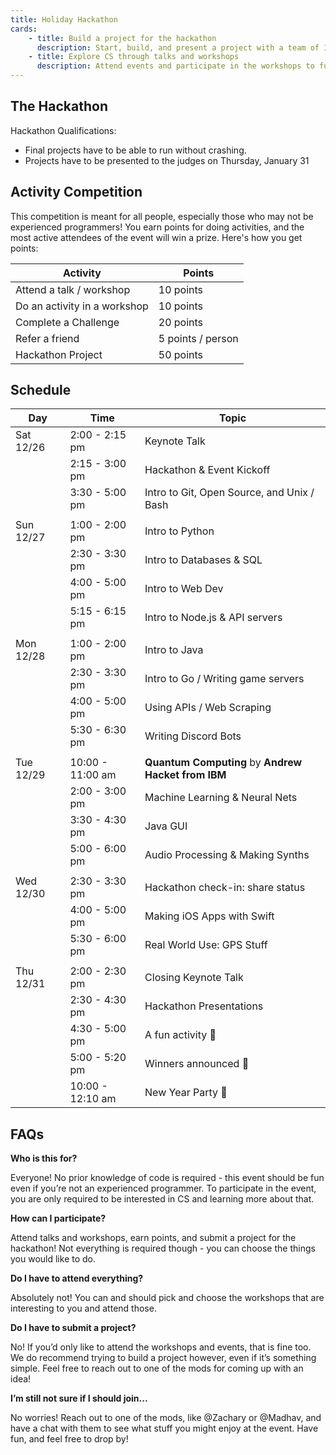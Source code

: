 ```yaml
---
title: Holiday Hackathon
cards:
    - title: Build a project for the hackathon
      description: Start, build, and present a project with a team of 1 - 4 people. Compete against other teams at the hackathon for a Grand Prize and more!
    - title: Explore CS through talks and workshops
      description: Attend events and participate in the workshops to further your coding skills, earn points, and win cool prizes! You’ll learn a lot about software engineering, and the top contestants will win a prize as a bonus.
---
```


## The Hackathon

Hackathon Qualifications:
- Final projects have to be able to run without crashing.
- Projects have to be presented to the judges on Thursday, January 31

## Activity Competition

This competition is meant for all people, especially those who may not be experienced programmers! You earn points for doing activities, and the most active attendees of the event will win a prize. Here's how you get points:

| Activity                     | Points            |
|------------------------------|-------------------|
| Attend a talk / workshop     | 10 points         |
| Do an activity in a workshop | 10 points         |
| Complete a Challenge         | 20 points         |
| Refer a friend               | 5 points / person |
| Hackathon Project            | 50 points         |


## Schedule

| Day       | Time             | Topic                                      |
|-----------|------------------|--------------------------------------------|
| Sat 12/26 | 2:00 - 2:15 pm   | Keynote Talk                               |
|           | 2:15 - 3:00 pm   | Hackathon & Event Kickoff                  |
|           | 3:30 - 5:00 pm   | Intro to Git, Open Source, and Unix / Bash |
|           |                  |                                            |
| Sun 12/27 | 1:00 - 2:00 pm   | Intro to Python                            |
|           | 2:30 - 3:30 pm   | Intro to Databases & SQL                   |
|           | 4:00 - 5:00 pm   | Intro to Web Dev                           |
|           | 5:15 - 6:15 pm   | Intro to Node.js & API servers             |
|           |                  |                                            |
| Mon 12/28 | 1:00 - 2:00 pm   | Intro to Java                              |
|           | 2:30 - 3:30 pm   | Intro to Go / Writing game servers         |
|           | 4:00 - 5:00 pm   | Using APIs / Web Scraping                  |
|           | 5:30 - 6:30 pm   | Writing Discord Bots                       |
|           |                  |                                            |
| Tue 12/29 | 10:00 - 11:00 am | **Quantum Computing** by **Andrew Hacket from IBM** |
|           | 2:00 - 3:00 pm   | Machine Learning & Neural Nets             |
|           | 3:30 - 4:30 pm   | Java GUI                                   |
|           | 5:00 - 6:00 pm   | Audio Processing & Making Synths           |
|           |                  |                                            |
| Wed 12/30 | 2:30 - 3:30 pm   | Hackathon check-in: share status           |
|           | 4:00 - 5:00 pm   | Making iOS Apps with Swift                 |
|           | 5:30 - 6:00 pm   | Real World Use: GPS Stuff                  |
|           |                  |                                            |
| Thu 12/31 | 2:00 - 2:30 pm   | Closing Keynote Talk                       |
|           | 2:30 - 4:30 pm   | Hackathon Presentations                    |
|           | 4:30 - 5:00 pm   | A fun activity 🎉                           |
|           | 5:00 - 5:20 pm   | Winners announced 🥳                        |
|           | 10:00 - 12:10 am | New Year Party 🎉                           |

## FAQs

**Who is this for?**

Everyone! No prior knowledge of code is required - this event should be fun even if you’re not an experienced programmer. To participate in the event, you are only required to be interested in CS and learning more about that.

**How can I participate?**

Attend talks and workshops, earn points, and submit a project for the hackathon! Not everything is required though - you can choose the things you would like to do.

**Do I have to attend everything?**

Absolutely not! You can and should pick and choose the workshops that are interesting to you and attend those.

**Do I have to submit a project?**

No! If you’d only like to attend the workshops and events, that is fine too. We do recommend trying to build a project however, even if it’s something simple. Feel free to reach out to one of the mods for coming up with an idea!

**I’m still not sure if I should join...**

No worries! Reach out to one of the mods, like @Zachary or @Madhav, and have a chat with them to see what stuff you might enjoy at the event. Have fun, and feel free to drop by!
